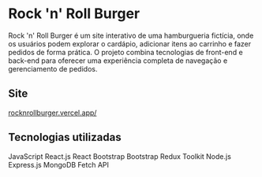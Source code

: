 # Rock 'n' Roll Burger

Rock 'n' Roll Burger é um site interativo de uma hamburgueria fictícia, onde os usuários podem explorar o cardápio, adicionar itens ao carrinho e fazer pedidos de forma prática. O projeto combina tecnologias de front-end e back-end para oferecer uma experiência completa de navegação e gerenciamento de pedidos.

## Site

[rocknrollburger.vercel.app/](https://rocknrollburger.vercel.app/)

## Tecnologias utilizadas

JavaScript
React.js
React Bootstrap
Bootstrap
Redux Toolkit
Node.js
Express.js
MongoDB
Fetch API